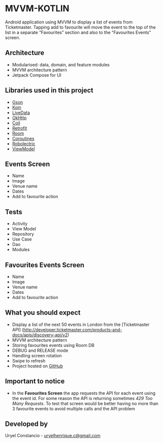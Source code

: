 # MVVM-KOTLIN
Android application using MVVM to display a list of events from Ticketmaster.
Tapping add to favourite will move the event to the top of the list in a separate
“Favourites” section and also to the “Favourites Events” screen.

## Architecture
- Modularised: data, domain, and feature modules
- MVVM architecture pattern
- Jetpack Compose for UI

## Libraries used in this project
- [Gson](https://github.com/google/gson)
- [Koin](https://insert-koin.io/)
- [LiveData](https://developer.android.com/topic/libraries/architecture/livedata.html)
- [OkHttp](https://github.com/square/okhttp)
- [Coil](https://coil-kt.github.io/coil/compose/)
- [Retrofit](https://square.github.io/retrofit/)
- [Room](https://developer.android.com/topic/libraries/architecture/room.html)
- [Coroutines](https://developer.android.com/kotlin/coroutines)
- [Robolectric](https://github.com/robolectric/robolectric)
- [ViewModel](https://developer.android.com/topic/libraries/architecture/viewmodel.html)

## Events Screen
- Name
- Image
- Venue name
- Dates
- Add to favourite action

## Tests
- Activity
- View Model
- Repository
- Use Case
- Dao
- Modules

## Favourites Events Screen
- Name
- Image
- Venue name
- Dates
- Add to favourite action

## What you should expect
- Display a list of the next 50 events in London from the [Ticketmaster API]
  (http://developer.ticketmaster.com/products-and-docs/apis/discovery-api/v2)
- MVVM architecture pattern
- Storing favourites events using Room DB
- DEBUG and RELEASE mode
- Handling screen rotation
- Swipe to refresh
- Project hosted on [GitHub](https://github.com/uhconst/Ticket_Master.git)

## Important to notice
- In the <b>Favourites Screen</b> the app requests the API for each event using the event id. For some reason the API is returning sometimes *429 Too Many Requests*. To test that screen would be better having no more than 3 favourite events to avoid multiple calls and the API problem

## Developed by
Uryel Constancio - [uryelhenrique.c@gmail.com](uryelhenrique.c@gmail.com)

